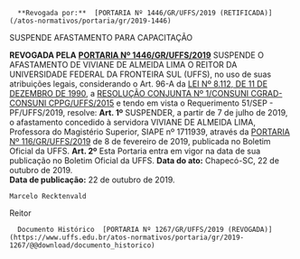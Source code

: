       **Revogada por:**  [PORTARIA Nº 1446/GR/UFFS/2019 (RETIFICADA)](/atos-normativos/portaria/gr/2019-1446) 

   SUSPENDE AFASTAMENTO PARA CAPACITAÇÃO  

 **REVOGADA PELA**  **[PORTARIA Nº 1446/GR/UFFS/2019](https://www.uffs.edu.br/../2019-1446)**   SUSPENDE O AFASTAMENTO DE VIVIANE DE ALMEIDA LIMA O REITOR DA UNIVERSIDADE FEDERAL DA FRONTEIRA SUL (UFFS), no uso de suas atribuições legais, considerando o Art. 96-A da [LEI Nº 8.112, DE 11 DE DEZEMBRO DE 1990](http://www.planalto.gov.br/ccivil_03/leis/l8112cons.htm), a [RESOLUÇÃO CONJUNTA Nº 1/CONSUNI CGRAD-CONSUNI CPPG/UFFS/2015](https://www.uffs.edu.br/atos-normativos/resolucao/consunicgrad-consunicppg/2015-0001) e tendo em vista o Requerimento 51/SEP - PF/UFFS/2019, resolve:  **Art. 1º**  SUSPENDER, a partir de 7 de julho de 2019, o afastamento concedido à servidora VIVIANE DE ALMEIDA LIMA, Professora do Magistério Superior, SIAPE nº 1711939, através da [PORTARIA Nº 116/GR/UFFS/2019](https://www.uffs.edu.br/atos-normativos/portaria/gr/2019-0116) de 8 de fevereiro de 2019, publicada no Boletim Oficial da UFFS. **Art. 2º**  Esta Portaria entra em vigor na data de sua publicação no Boletim Oficial da UFFS.        **Data do ato:** Chapecó-SC, 22 de outubro de 2019.   
 **Data de publicação:**  22 de outubro de 2019. 

    Marcelo Recktenvald   
 Reitor 

      Documento Histórico  [PORTARIA Nº 1267/GR/UFFS/2019 (REVOGADA)](https://www.uffs.edu.br/atos-normativos/portaria/gr/2019-1267/@@download/documento_historico)     
      